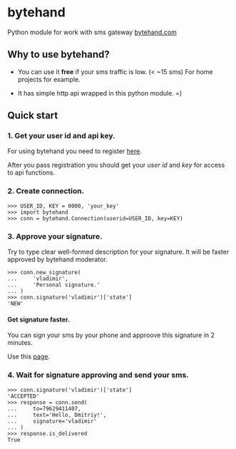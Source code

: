 bytehand
========

Python module for work with sms gateway [bytehand.com](https://www.bytehand.com)

## Why to use bytehand?

* You can use it **free** if your sms traffic is low. (< ~15 sms)
  For home projects for example.

* It has simple http api wrapped in this python module. =)

## Quick start

### 1. Get your user id and api key.

For using bytehand you need to register [here](https://www.bytehand.com/registration).

After you pass registration you should get your *user id* and *key*
for access to api functions.

### 2. Create connection.

    >>> USER_ID, KEY = 0000, 'your_key'
    >>> import bytehand
    >>> conn = bytehand.Connection(userid=USER_ID, key=KEY)

### 3. Approve your signature.

Try to type clear well-formed description for your signature.
It will be faster approved by bytehand moderator.

    >>> conn.new_signature(
    ...     'vladimir',
    ...     'Personal signature.'
    ... )
    >>> conn.signature('vladimir')['state']
    'NEW'

#### Get signature faster.

You can sign your sms by your phone and approove this signature
in 2 minutes.

Use this [page](https://www.bytehand.com/secure/add_signature).

### 4. Wait for signature approving and send your sms.

    >>> conn.signature('vladimir')['state']
    'ACCEPTED'
    >>> response = conn.send(
    ...     to=79629411407,
    ...     text='Hello, Dmitriy!',
    ...     signature='vladimir'
    ... )
    >>> response.is_delivered
    True
